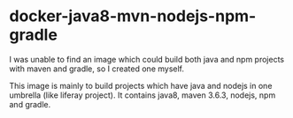 # docker-java8-mvn-nodejs-npm-gradle

I was unable to find an image which could build both java and npm projects with maven and gradle, so I created one myself.

This image is mainly to build projects which have java and nodejs in one umbrella (like liferay project). It contains java8, maven 3.6.3, nodejs, npm and gradle.

